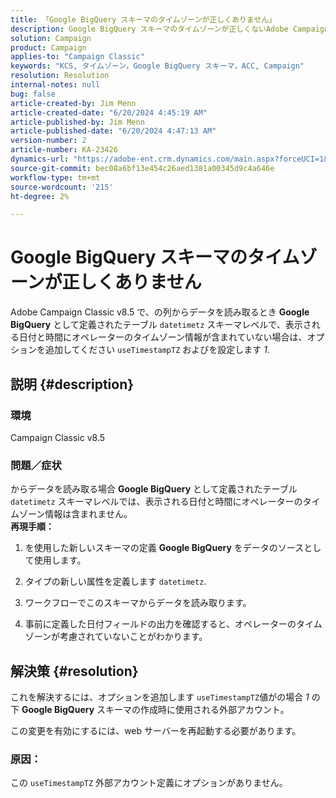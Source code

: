 ```yaml
---
title: 「Google BigQuery スキーマのタイムゾーンが正しくありません」
description: Google BigQuery スキーマのタイムゾーンが正しくないAdobe Campaign Classicの問題を修正する方法を説明します。
solution: Campaign
product: Campaign
applies-to: "Campaign Classic"
keywords: "KCS, タイムゾーン，Google BigQuery スキーマ，ACC, Campaign"
resolution: Resolution
internal-notes: null
bug: false
article-created-by: Jim Menn
article-created-date: "6/20/2024 4:45:19 AM"
article-published-by: Jim Menn
article-published-date: "6/20/2024 4:47:13 AM"
version-number: 2
article-number: KA-23426
dynamics-url: "https://adobe-ent.crm.dynamics.com/main.aspx?forceUCI=1&pagetype=entityrecord&etn=knowledgearticle&id=456a99e3-bf2e-ef11-840a-000d3a5a67ba"
source-git-commit: bec08a6bf13e454c26aed1381a00345d9c4a646e
workflow-type: tm+mt
source-wordcount: '215'
ht-degree: 2%

---
```


# Google BigQuery スキーマのタイムゾーンが正しくありません


Adobe Campaign Classic v8.5 で、の列からデータを読み取るとき <b>Google BigQuery</b> として定義されたテーブル `datetimetz` スキーマレベルで、表示される日付と時間にオペレーターのタイムゾーン情報が含まれていない場合は、オプションを追加してください `useTimestampTZ` およびを設定します *1.*

## 説明 {#description}


### <b>環境</b>

Campaign Classic v8.5



### <b>問題／症状</b>

からデータを読み取る場合 <b>Google BigQuery</b> として定義されたテーブル `datetimetz` スキーマレベルでは、表示される日付と時間にオペレーターのタイムゾーン情報は含まれません。
 <br>
<b>再現手順：</b>

1. を使用した新しいスキーマの定義 <b>Google BigQuery</b> をデータのソースとして使用します。


2. タイプの新しい属性を定義します `datetimetz`.


3. ワークフローでこのスキーマからデータを読み取ります。


4. 事前に定義した日付フィールドの出力を確認すると、オペレーターのタイムゾーンが考慮されていないことがわかります。



## 解決策 {#resolution}


これを解決するには、オプションを追加します `useTimestampTZ`値がの場合 *1* の下 <b>Google BigQuery</b> スキーマの作成時に使用される外部アカウント。

この変更を有効にするには、web サーバーを再起動する必要があります。

### <b>原因：</b>

この `useTimestampTZ` 外部アカウント定義にオプションがありません。
